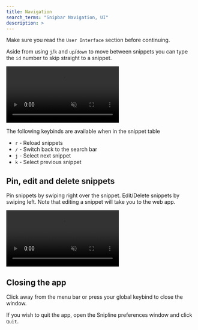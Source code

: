 ```yaml
---
title: Navigation
search_terms: "Snipbar Navigation, UI"
description: >
---
```


Make sure you read the `User Interface` section before continuing.

Aside from using `j`/`k` and `up`/`down` to move between snippets you can type the `id` number to skip straight to a snippet.

<video  autoplay="" loop="" muted playsinline>
  <source src="/videos/select-snippet.mp4" type="video/mp4">
  <!-- <source src="myVideo.webm" type="video/webm"> -->
  <p>Your browser doesn't support HTML5 video. Here is
     a <a href="/videos/select-snippet.mp4">link to the video</a> instead.</p>
</video>

The following keybinds are available when in the snippet table

* `r` - Reload snippets
* `/` - Switch back to the search bar
* `j` - Select next snippet
* `k` - Select previous snippet

## Pin, edit and delete snippets

Pin snippets by swiping right over the snippet. Edit/Delete snippets by swiping left. Note that editing a snippet will take you to the web app.


<video  autoplay="" loop="" muted playsinline>
  <source src="/videos/swiping.mp4" type="video/mp4">
  <!-- <source src="myVideo.webm" type="video/webm"> -->
  <p>Your browser doesn't support HTML5 video. Here is
     a <a href="/videos/swiping.mp4">link to the video</a> instead.</p>
</video>

## Closing the app

Click away from the menu bar or press your global keybind to close the window.

If you wish to quit the app, open the Snipline preferences window and click `Quit`.